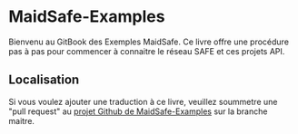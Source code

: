 # MaidSafe-Examples

Bienvenu au GitBook des Exemples MaidSafe. Ce livre offre une procédure pas à pas pour commencer à connaitre le réseau SAFE et ces projets API.

## Localisation

Si vous voulez ajouter une traduction à ce livre, veuillez soummetre une "pull request" au [projet Github de MaidSafe-Examples](https://github.com/maidsafe/maidsafe-examples/) sur la branche maitre.

